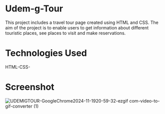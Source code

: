 # Udem-g-Tour
This project includes a travel tour page created using HTML and CSS. The aim of the project is to enable users to get information about different touristic places, see places to visit and make reservations.

# Technologies Used
HTML-CSS-

# Screenshot
![UDEMIGTOUR-GoogleChrome2024-11-1920-59-32-ezgif com-video-to-gif-converter (1)](https://github.com/user-attachments/assets/e4cd1198-2b5e-4c72-b43f-3e6e94c8ce11)
